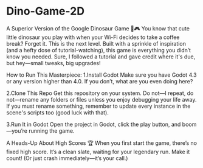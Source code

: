 # Dino-Game-2D
A Superior Version of the Google Dinosaur Game 🦖🎮
You know that cute little dinosaur you play with when your Wi-Fi decides to take a coffee break? Forget it. This is the next level. Built with a sprinkle of inspiration (and a hefty dose of tutorial-watching), this game is everything you didn’t know you needed. Sure, I followed a tutorial and gave credit where it's due, but hey—small tweaks, big upgrades!

How to Run This Masterpiece:
1.Install Godot
  Make sure you have Godot 4.3 or any version higher than 4.0. If you don’t, what are you even doing here?

2.Clone This Repo
  Get this repository on your system. Do not—I repeat, do not—rename any folders or files unless you enjoy debugging your life away. If you must rename something, remember 
  to update every instance in the scene's scripts too (good luck with that).

3.Run It in Godot
  Open the project in Godot, click the play button, and boom—you’re running the game.


A Heads-Up About High Scores 🏆
When you first start the game, there’s no fixed high score. It’s a clean slate, waiting for your legendary run. Make it count! (Or just crash immediately—it’s your call.)
